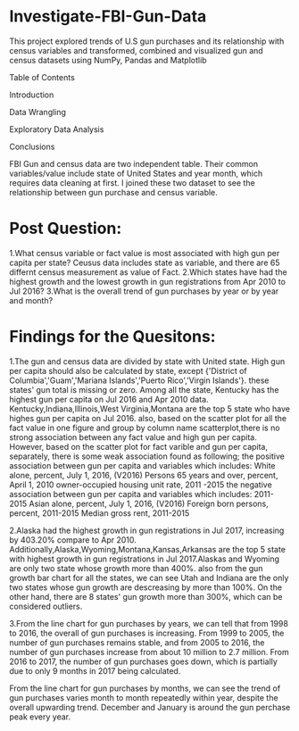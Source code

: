 
# Investigate-FBI-Gun-Data

This project explored trends of U.S gun purchases and its relationship with census variables and transformed, combined and visualized gun and census datasets using NumPy, Pandas and Matplotlib

Table of Contents

Introduction

Data Wrangling

Exploratory Data Analysis

Conclusions

FBI Gun and census data are two independent table. Their common variables/value include state of United States and year month, which requires data cleaning at first. I joined these two dataset to see the relationship between gun purchase and census variable.

# Post Question:

1.What census variable or fact value is most associated with high gun per capita per state? Ceusus data includes state as variable, and there are 65 differnt census measurement as value of Fact. 2.Which states have had the highest growth and the lowest growth in gun registrations from Apr 2010 to Jul 2016? 3.What is the overall trend of gun purchases by year or by year and month?

# Findings for the Quesitons:

1.The gun and census data are divided by state with United state. High gun per capita should also be calculated by state, except {'District of Columbia','Guam','Mariana Islands','Puerto Rico','Virgin Islands'}. these states' gun total is missing or zero. Among all the state, Kentucky has the highest gun per capita on Jul 2016 and Apr 2010 data. Kentucky,Indiana,Illinois,West Virginia,Montana are the top 5 state who have highes gun per capita on Jul 2016. also, based on the scatter plot for all the fact value in one figure and group by column name scatterplot,there is no strong association between any fact value and high gun per capita. However, based on the scatter plot for fact varible and gun per capita, separately, there is some weak association found as following; the positive association between gun per capita and variables which includes: White alone, percent, July 1, 2016, (V2016) Persons 65 years and over, percent, April 1, 2010 owner-occupied housing unit rate, 2011 -2015 the negative association between gun per capita and variables which includes: 2011-2015 Asian alone, percent, July 1, 2016, (V2016) Foreign born persons, percent, 2011-2015 Median gross rent, 2011-2015

2.Alaska had the highest growth in gun registrations in Jul 2017, increasing by 403.20% compare to Apr 2010. Additionally,Alaska,Wyoming,Montana,Kansas,Arkansas are the top 5 state with highest growth in gun registrations in Jul 2017.Alaskas and Wyoming are only two state whose growth more than 400%. also from the gun growth bar chart for all the states, we can see Utah and Indiana are the only two states whose gun growth are descreasing by more than 100%. On the other hand, there are 8 states' gun growth more than 300%, which can be considered outliers.

3.From the line chart for gun purchases by years, we can tell that from 1998 to 2016, the overall of gun purchases is increasing. From 1999 to 2005, the number of gun purchases remains stable, and from 2005 to 2016, the number of gun purchases increase from about 10 million to 2.7 million. From 2016 to 2017, the number of gun purchases goes down, which is partially due to only 9 months in 2017 being calculated.

From the line chart for gun purchases by months, we can see the trend of gun purchases varies month to month repeatedly within year, despite the overall upwarding trend. December and January is around the gun perchase peak every year.

